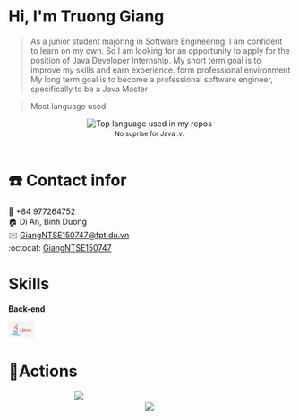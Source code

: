 # Hi, I'm Truong Giang
> As a junior student majoring in Software Engineering, I am confident to learn on my own. So I am looking for an opportunity to apply for the position of Java Developer Internship. My short term goal is to improve my skills and earn experience. form professional environment My long term goal is to become a professional software engineer, specifically to be a Java Master

>Most language used
<div align="center">
  <img width="" src="https://github-readme-stats.vercel.app/api/top-langs/?username=GiangNTSE150747&layout=compact&hide_title=1&card_width=300" alt="Top language used in my repos" />
  <br />
  <small>No suprise for Java :v: </small>
  <br />
  <br />
</div>

# :phone: Contact infor

:iphone: +84 977264752 <br>
:house: Di An, Binh Duong <br>
:envelope: GiangNTSE150747@fpt.du.vn <br>
:octocat: [GiangNTSE150747](https://github.com/GiangNTSE150747)

# Skills

**Back-end**

<code><img height="30" src="/images/java.png"></code>

# 🔭Actions
  <div align="center" style="width: 50%;">
    <img height="200px" src="https://github-readme-streak-stats.herokuapp.com/?user=GiangNTSE150747"/>
</div>
  
<div align="center">
    <img height="300px" src="https://activity-graph.herokuapp.com/graph?username=GiangNTSE150747&theme=github"/>
</div>


